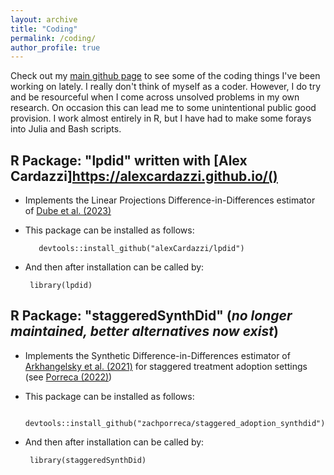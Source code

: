 ```yaml
---
layout: archive
title: "Coding"
permalink: /coding/
author_profile: true
---
```


Check out my [main github page](https://github.com/zachporreca) to see some of the coding things I've been working on lately. I really don't think of myself as a coder. However, I do try and be resourceful when I come across unsolved problems in my own research. On occasion this can lead me to some unintentional public good provision. I work almost entirely in R, but I have had to make some forays into Julia and Bash scripts.

## R Package: "lpdid" written with [Alex Cardazzi]https://alexcardazzi.github.io/()
- Implements the Linear Projections Difference-in-Differences estimator of [Dube et al. (2023)](https://www.nber.org/papers/w31184)
- This package can be installed as follows:
   ```
      devtools::install_github("alexCardazzi/lpdid")
    ```
    
 - And then after installation can be called by:
      ```
       library(lpdid)
      ```
      

## R Package: "staggeredSynthDid" (*no longer maintained, better alternatives now exist*)
- Implements the Synthetic Difference-in-Differences estimator of [Arkhangelsky et al. (2021)](https://www.aeaweb.org/articles?id=10.1257/aer.20190159) for staggered treatment adoption settings (see [Porreca (2022)](https://papers.ssrn.com/sol3/papers.cfm?abstract_id=4015931))
- This package can be installed as follows:
     ```
      devtools::install_github("zachporreca/staggered_adoption_synthdid")
    ```
    
 - And then after installation can be called by:
      ```
       library(staggeredSynthDid)
      ```
      
